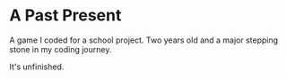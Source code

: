 # A Past Present
A game I coded for a school project. Two years old and a major stepping stone in my coding journey.

It's unfinished.
